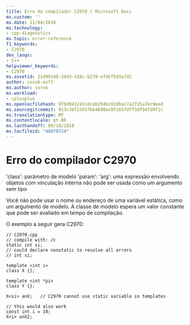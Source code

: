 ```yaml
---
title: Erro do compilador C2970 | Microsoft Docs
ms.custom: ''
ms.date: 11/04/2016
ms.technology:
- cpp-diagnostics
ms.topic: error-reference
f1_keywords:
- C2970
dev_langs:
- C++
helpviewer_keywords:
- C2970
ms.assetid: 21d90348-20d3-438c-b278-efdbfb93a7d2
author: corob-msft
ms.author: corob
ms.workload:
- cplusplus
ms.openlocfilehash: 978d843243cdceb294bc83dbac7a2725a7ec9eed
ms.sourcegitcommit: 913c3bf23937b64b90ac05181fdff3df947d9f1c
ms.translationtype: MT
ms.contentlocale: pt-BR
ms.lasthandoff: 09/18/2018
ms.locfileid: "46070724"
---
```

# <a name="compiler-error-c2970"></a>Erro do compilador C2970

'class': parâmetro de modelo 'param': 'arg': uma expressão envolvendo objetos com vinculação interna não pode ser usada como um argumento sem tipo

Você não pode usar o nome ou endereço de uma variável estática, como um argumento de modelo. A classe de modelo espera um valor constante que pode ser avaliado em tempo de compilação.

O exemplo a seguir gera C2970:

```
// C2970.cpp
// compile with: /c
static int si;
// could declare nonstatic to resolve all errors
// int si;

template <int i>
class X {};

template <int *pi>
class Y {};

X<si> anX;   // C2970 cannot use static variable in templates

// this would also work
const int i = 10;
X<i> anX2;
```